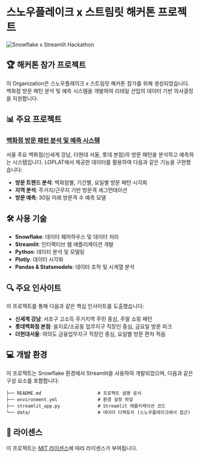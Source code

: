 # 스노우플레이크 x 스트림릿 해커톤 프로젝트

![Snowflake x Streamlit Hackathon](https://img.shields.io/badge/Snowflake%20x%20Streamlit-Hackathon-blue)

## 🏆 해커톤 참가 프로젝트

이 Organization은 스노우플레이크 x 스트림릿 해커톤 참가를 위해 생성되었습니다. 백화점 방문 패턴 분석 및 예측 시스템을 개발하여 리테일 산업의 데이터 기반 의사결정을 지원합니다.

## 📊 주요 프로젝트

### [백화점 방문 패턴 분석 및 예측 시스템](https://github.com/SnowflakeXStreamlit-Hackathon/Final_Result)

서울 주요 백화점(신세계 강남, 더현대 서울, 롯데 본점)의 방문 패턴을 분석하고 예측하는 시스템입니다. LOPLAT에서 제공한 데이터를 활용하여 다음과 같은 기능을 구현했습니다:

- **방문 트렌드 분석**: 백화점별, 기간별, 요일별 방문 패턴 시각화
- **지역 분석**: 주거지/근무지 기반 방문객 세그먼테이션
- **방문 예측**: 30일 미래 방문객 수 예측 모델

## 🛠️ 사용 기술

- **Snowflake**: 데이터 웨어하우스 및 데이터 처리
- **Streamlit**: 인터랙티브 웹 애플리케이션 개발
- **Python**: 데이터 분석 및 모델링
- **Plotly**: 데이터 시각화
- **Pandas & Statsmodels**: 데이터 조작 및 시계열 분석

## 🔍 주요 인사이트

이 프로젝트를 통해 다음과 같은 핵심 인사이트를 도출했습니다:

- **신세계 강남**: 서초구 고소득 주거지역 주민 중심, 주말 쇼핑 패턴
- **롯데백화점 본점**: 을지로/소공동 업무지구 직장인 중심, 금요일 방문 피크
- **더현대서울**: 여의도 금융업무지구 직장인 중심, 요일별 방문 편차 적음

## 💻 개발 환경

이 프로젝트는 Snowflake 환경에서 Streamlit을 사용하여 개발되었으며, 다음과 같은 구성 요소를 포함합니다:

```
├── README.md                     # 프로젝트 설명 문서
├── environment.yml               # 환경 설정 파일
├── streamlit_app.py              # Streamlit 애플리케이션 코드
└── data/                         # 데이터 디렉토리 (스노우플레이크에서 접근)
```

## 📄 라이센스

이 프로젝트는 [MIT 라이센스](LICENSE)에 따라 라이센스가 부여됩니다.
